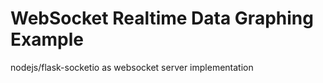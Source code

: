 WebSocket Realtime Data Graphing Example
===========================

nodejs/flask-socketio as websocket server implementation
